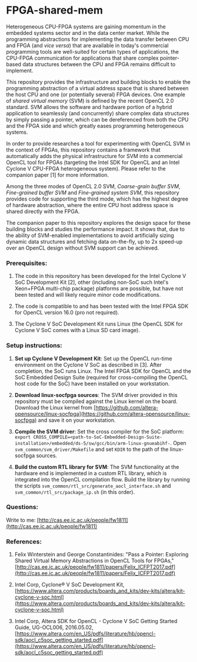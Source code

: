 FPGA-shared-mem
=============

Heterogeneous CPU-FPGA systems are gaining momentum in the embedded systems sector and in the data center market. While the programming abstractions for implementing the data transfer between CPU and FPGA (and _vice versa_) that are available in today's commercial programming tools are well-suited for certain types of applications, the CPU-FPGA communication for applications that share complex pointer-based data structures between the CPU and FPGA remains difficult to implement.

This repository provides the infrastructure and building blocks to enable the programming abstraction of a virtual address space that is shared between the host CPU and one (or potentially several) FPGA devices. One example of _shared virtual memory_ (SVM) is defined by the recent OpenCL 2.0 standard. SVM allows the software and hardware portion of a hybrid application to seamlessly (and concurrently) share complex data structures by simply passing a pointer, which can be dereferenced from both the CPU and the FPGA side and which greatly eases programming heterogeneous systems.

In order to provide researches a tool for experimenting with OpenCL SVM in the context of FPGAs, this repository contains a framework that automatically adds the physical infrastructure for SVM into a commercial OpenCL tool for FPGAs (targeting the Intel SDK for OpenCL and an Intel Cyclone V CPU-FPGA heterogeneous system). Please refer to the companion paper \[1\] for more information.

Among the three modes of OpenCL 2.0 SVM, _Coarse-grain buffer SVM_, _Fine-grained buffer SVM_ and _Fine-grained system SVM_, this repository provides code for supporting the third mode, which has the highest degree of hardware abstraction, where the entire CPU host address space is shared directly with the FPGA.

The companion paper to this repository explores the design space for these building blocks and studies the performance impact. It shows that, due to the ability of SVM-enabled implementations to avoid artificially sizing dynamic data structures and fetching data on-the-fly, up to 2x speed-up over an OpenCL design without SVM support can be achieved.

### Prerequisites:

1) The code in this repository has been developed for the Intel Cyclone V SoC Development Kit \[2\], other (including non-SoC such Intel's Xeon+FPGA multi-chip package) platforms are possible, but have not been tested and will likely require minor code modifications.

2) The code is compatible to and has been tested with the Intel FPGA SDK for OpenCL version 16.0 (pro not required).

3) The Cyclone V SoC Development Kit runs Linux (the OpenCL SDK for Cyclone V SoC comes with a Linux SD card image). 

### Setup instructions:

1) __Set up Cyclone V Development Kit__: Set up the OpenCL run-time environment on the Cyclone V SoC as described in \[3\]. After completion, the SoC runs Linux. The Intel FPGA SDK for OpenCL and the SoC Embedded Design Suite (required for cross-compiling the OpenCL host code for the SoC) have been installed on your workstation.

2) __Download linux-socfpga sources__: The SVM driver provided in this repository must be compiled against the Linux kernel on the board. Download the Linux kernel from [https://github.com/altera-opensource/linux-socfpga](https://github.com/altera-opensource/linux-socfpga) and save it on your workstation.

3) __Compile the SVM driver__: Set the cross compiler for the SoC platform: `export CROSS_COMPILE=<path-to-SoC-Embedded-Design-Suite-installation>/embedded/ds-5/sw/gcc/bin/arm-linux-gnueabihf-`. Open `svm_common/svm_driver/Makefile` and set `KDIR` to the path of the linux-socfpga sources. 

4) __Build the custom RTL library for SVM__: The SVM functionality at the hardware end is implemented in a custom RTL library, which is integrated into the OpenCL compilation flow. Build the library by running the scripts `svm_common/rtl_src/generate_aocl_interface.sh` and `svm_common/rtl_src/package_ip.sh` (in this order).


### Questions:
Write to me: [http://cas.ee.ic.ac.uk/people/fw1811](http://cas.ee.ic.ac.uk/people/fw1811)


### References:

1) Felix Winterstein and George Constantinides: "Pass a Pointer: Exploring Shared Virtual Memory Abstractions in OpenCL Tools for FPGAs," [http://cas.ee.ic.ac.uk/people/fw1811/papers/Felix_ICFPT2017.pdf](http://cas.ee.ic.ac.uk/people/fw1811/papers/Felix_ICFPT2017.pdf)

2) Intel Corp, Cyclone® V SoC Development Kit, [https://www.altera.com/products/boards_and_kits/dev-kits/altera/kit-cyclone-v-soc.html](https://www.altera.com/products/boards_and_kits/dev-kits/altera/kit-cyclone-v-soc.html)

3) Intel Corp, Altera SDK for OpenCL - Cyclone V SoC Getting Started Guide, UG-OCL006, 2016.05.02, [https://www.altera.com/en_US/pdfs/literature/hb/opencl-sdk/aocl_c5soc_getting_started.pdf](https://www.altera.com/en_US/pdfs/literature/hb/opencl-sdk/aocl_c5soc_getting_started.pdf)
